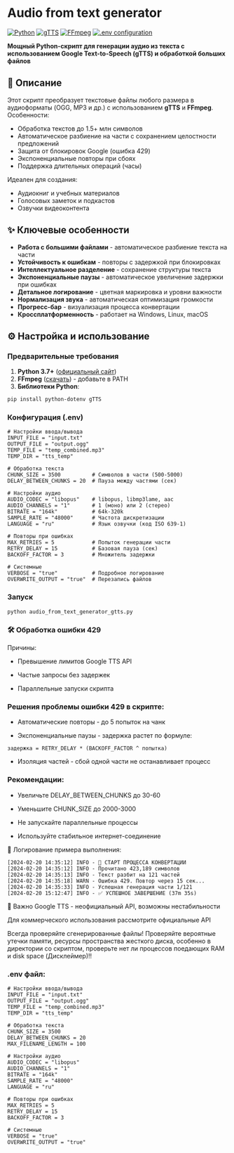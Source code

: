 # Audio from text generator

[![Python](https://img.shields.io/badge/Python-3.7+-blue.svg)](https://www.python.org/downloads/)
[![gTTS](https://img.shields.io/badge/gTTS-v2.2.3-green.svg)](https://pypi.org/project/gTTS/)
[![FFmpeg](https://img.shields.io/badge/FFmpeg-Required-important)](https://ffmpeg.org/)
[![.env configuration](https://img.shields.io/badge/.env%20Config-Declarative-yellow.svg)](https://pypi.org/project/python-dotenv/)

**Мощный Python-скрипт для генерации аудио из текста с использованием Google Text-to-Speech (gTTS) и обработкой больших файлов**

## 📖 Описание

Этот скрипт преобразует текстовые файлы любого размера в аудиоформаты (OGG, MP3 и др.) с использованием **gTTS** и **FFmpeg**. Особенности:

* Обработка текстов до 1.5+ млн символов
* Автоматическое разбиение на части с сохранением целостности предложений
* Защита от блокировок Google (ошибка 429)
* Экспоненциальные повторы при сбоях
* Поддержка длительных операций (часы)

Идеален для создания:
- Аудиокниг и учебных материалов
- Голосовых заметок и подкастов
- Озвучки видеоконтента

## ✨ Ключевые особенности

* **Работа с большими файлами** - автоматическое разбиение текста на части
* **Устойчивость к ошибкам** - повторы с задержкой при блокировках
* **Интеллектуальное разделение** - сохранение структуры текста
* **Экспоненциальные паузы** - автоматическое увеличение задержки при ошибках
* **Детальное логирование** - цветная маркировка и уровни важности
* **Нормализация звука** - автоматическая оптимизация громкости
* **Прогресс-бар** - визуализация процесса конвертации
* **Кроссплатформенность** - работает на Windows, Linux, macOS

## ⚙️ Настройка и использование

### Предварительные требования

1. **Python 3.7+** ([официальный сайт](https://www.python.org/downloads/))
2. **FFmpeg** ([скачать](https://ffmpeg.org/download.html)) - добавьте в PATH
3. **Библиотеки Python**:
```bash
pip install python-dotenv gTTS
```
### Конфигурация (.env)
```
# Настройки ввода/вывода
INPUT_FILE = "input.txt"
OUTPUT_FILE = "output.ogg"
TEMP_FILE = "temp_combined.mp3"
TEMP_DIR = "tts_temp"

# Обработка текста
CHUNK_SIZE = 3500          # Символов в части (500-5000)
DELAY_BETWEEN_CHUNKS = 20  # Пауза между частями (сек)

# Настройки аудио
AUDIO_CODEC = "libopus"    # libopus, libmp3lame, aac
AUDIO_CHANNELS = "1"       # 1 (моно) или 2 (стерео)
BITRATE = "164k"           # 64k-320k
SAMPLE_RATE = "48000"      # Частота дискретизации
LANGUAGE = "ru"            # Язык озвучки (код ISO 639-1)

# Повторы при ошибках
MAX_RETRIES = 5            # Попыток генерации части
RETRY_DELAY = 15           # Базовая пауза (сек)
BACKOFF_FACTOR = 3         # Множитель задержки

# Системные
VERBOSE = "true"           # Подробное логирование
OVERWRITE_OUTPUT = "true"  # Перезапись файлов
```
### Запуск
```
python audio_from_text_generator_gtts.py
```
### 🛠 Обработка ошибки 429
Причины:
- Превышение лимитов Google TTS API

- Частые запросы без задержек

- Параллельные запуски скрипта

### Решения проблемы ошибки 429 в скрипте:
- Автоматические повторы - до 5 попыток на чанк

- Экспоненциальные паузы - задержка растет по формуле:
```
задержка = RETRY_DELAY * (BACKOFF_FACTOR ^ попытка)
```
- Изоляция частей - сбой одной части не останавливает процесс

### Рекомендации:
- Увеличьте DELAY_BETWEEN_CHUNKS до 30-60

- Уменьшите CHUNK_SIZE до 2000-3000

- Не запускайте параллельные процессы

- Используйте стабильное интернет-соединение

📄 Логирование примера выполнения:
```
[2024-02-20 14:35:12] INFO - 🚀 СТАРТ ПРОЦЕССА КОНВЕРТАЦИИ
[2024-02-20 14:35:12] INFO - Прочитано 423,189 символов
[2024-02-20 14:35:13] INFO - Текст разбит на 121 частей
[2024-02-20 14:35:18] WARN - Ошибка 429. Повтор через 15 сек...
[2024-02-20 14:35:33] INFO - Успешная генерация части 1/121
[2024-02-20 15:12:47] INFO - ✅ УСПЕШНОЕ ЗАВЕРШЕНИЕ (37m 35s)
```
📌 Важно
Google TTS - неофициальный API, возможны нестабильности

Для коммерческого использования рассмотрите официальные API

Всегда проверяйте сгенерированные файлы! Проверяйте вероятные утечки памяти, ресурсы пространства жесткого диска, особенно в директории со скриптом, проверьте нет ли процессов поедающих RAM и disk space (Дисклеймер)!!
### .env файл:
```
# Настройки ввода/вывода
INPUT_FILE = "input.txt"
OUTPUT_FILE = "output.ogg"
TEMP_FILE = "temp_combined.mp3"
TEMP_DIR = "tts_temp"

# Обработка текста
CHUNK_SIZE = 3500
DELAY_BETWEEN_CHUNKS = 20
MAX_FILENAME_LENGTH = 100

# Настройки аудио
AUDIO_CODEC = "libopus"
AUDIO_CHANNELS = "1"
BITRATE = "164k"
SAMPLE_RATE = "48000"
LANGUAGE = "ru"

# Повторы при ошибках
MAX_RETRIES = 5
RETRY_DELAY = 15
BACKOFF_FACTOR = 3

# Системные
VERBOSE = "true"
OVERWRITE_OUTPUT = "true"
```
